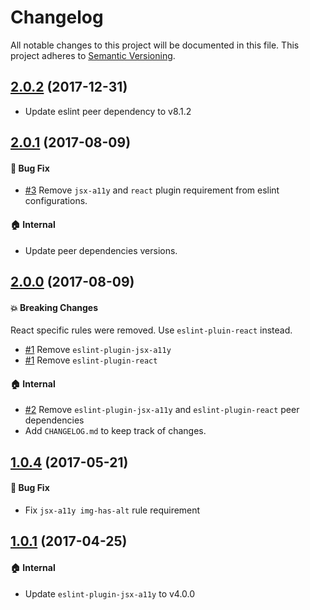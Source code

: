 # Changelog

All notable changes to this project will be documented in this file.
This project adheres to [Semantic Versioning](http://semver.org/spec/v2.0.0.html).

## [2.0.2] (2017-12-31)

* Update eslint peer dependency to v8.1.2

## [2.0.1] (2017-08-09)

#### :bug: Bug Fix

* [#3] Remove `jsx-a11y` and `react` plugin requirement from eslint configurations.

#### :house: Internal

* Update peer dependencies versions.

## [2.0.0] (2017-08-09)

#### :boom: Breaking Changes

React specific rules were removed. Use `eslint-pluin-react` instead.

* [#1] Remove `eslint-plugin-jsx-a11y`
* [#1] Remove `eslint-plugin-react`

#### :house: Internal

* [#2] Remove `eslint-plugin-jsx-a11y` and `eslint-plugin-react` peer dependencies
* Add `CHANGELOG.md` to keep track of changes.

## [1.0.4] (2017-05-21)

#### :bug: Bug Fix

* Fix `jsx-a11y img-has-alt` rule requirement

## [1.0.1] (2017-04-25)

#### :house: Internal

* Update `eslint-plugin-jsx-a11y` to v4.0.0

[#3]: https://github.com/rearjs/eslint-config-rear/pull/3
[#2]: https://github.com/rearjs/eslint-config-rear/pull/2
[#1]: https://github.com/rearjs/eslint-config-rear/pull/1
[2.0.2]: https://github.com/rearjs/eslint-config-rear/compare/2.0.1...2.0.2
[2.0.1]: https://github.com/rearjs/eslint-config-rear/compare/2.0.0...2.0.1
[2.0.0]: https://github.com/rearjs/eslint-config-rear/compare/1.0.4...2.0.0
[1.0.4]: https://github.com/rearjs/eslint-config-rear/compare/1.0.1...1.0.4
[1.0.1]: https://github.com/rearjs/eslint-config-rear/tree/1.0.1
